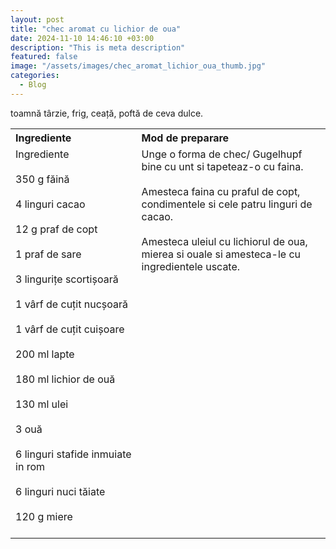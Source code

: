 ```yaml
---
layout: post
title: "chec aromat cu lichior de oua"
date: 2024-11-10 14:46:10 +03:00
description: "This is meta description"
featured: false
image: "/assets/images/chec_aromat_lichior_oua_thumb.jpg"
categories:
  - Blog
---
```


toamnă târzie, frig, ceață, poftă de ceva dulce.
<table style="width: 100%; border-collapse: collapse;">
  <tr>
    <th style="text-align: left;width: 40%;vertical-align: top;">Ingrediente</th>
    <th style="text-align: left;width: 60%;vertical-align: top;">Mod de preparare</th>
  </tr>
  <tr>
    <td style="text-align: left;width: 40%;vertical-align: top;">
        Ingrediente<br><br>
        350 g făină<br><br>
        4 linguri cacao<br><br>
        12 g praf de copt<br><br>
        1 praf de sare<br><br>
        3 lingurițe scortișoară<br><br>
        1 vârf de cuțit nucșoară<br><br>
        1 vârf de cuțit cuișoare<br><br>
        200 ml lapte<br><br>
        180 ml lichior de ouă<br><br>
        130 ml ulei<br><br>
        3 ouă<br><br>
        6 linguri stafide inmuiate in rom<br><br>
        6 linguri nuci tăiate<br><br>
        120 g miere<br><br>
    </td>
    <td style="text-align: left;width: 60%;vertical-align: top;">
        Unge o forma de chec/ Gugelhupf bine cu unt si tapeteaz-o cu faina.<br><br>
        Amesteca faina cu praful de copt, condimentele si cele patru linguri de cacao.<br><br>
        Amesteca uleiul cu lichiorul de oua, mierea si ouale si amesteca-le cu ingredientele uscate.<br><br>
    </td>
  </tr>
</table>